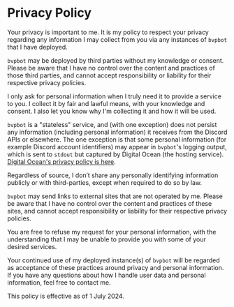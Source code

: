 # Privacy Policy

Your privacy is important to me. It is my policy to respect your privacy regarding any information I may collect from you via any instances of `bvpbot` that I have deployed.

`bvpbot` may be deployed by third parties without my knowledge or consent. Please be aware that I have no control over the content and practices of those third parties, and cannot accept responsibility or liability for their respective privacy policies.

I only ask for personal information when I truly need it to provide a service to you. I collect it by fair and lawful means, with your knowledge and consent. I also let you know why I'm collecting it and how it will be used.

`bvpbot` is a "stateless" service, and (with one exception) does not persist any information (including personal information) it receives from the Discord APIs or elsewhere.  The one exception is that some personal information (for example Discord account identifiers) may appear in `bvpbot`'s logging output, which is sent to `stdout` but captured by Digital Ocean (the hosting service).  [Digital Ocean's privacy policy is here](https://www.digitalocean.com/legal/privacy-policy).

Regardless of source, I don’t share any personally identifying information publicly or with third-parties, except when required to do so by law.

`bvpbot` may send links to external sites that are not operated by me. Please be aware that I have no control over the content and practices of these sites, and cannot accept responsibility or liability for their respective privacy policies.

You are free to refuse my request for your personal information, with the understanding that I may be unable to provide you with some of your desired services.

Your continued use of my deployed instance(s) of `bvpbot` will be regarded as acceptance of these practices around privacy and personal information. If you have any questions about how I handle user data and personal information, feel free to contact me.

This policy is effective as of 1 July 2024.
